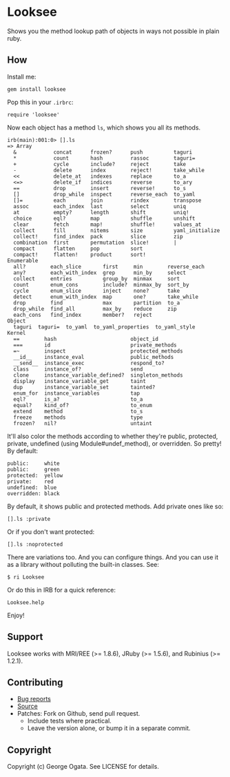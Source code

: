 # Looksee

Shows you the method lookup path of objects in ways not possible in
plain ruby.

## How

Install me:

    gem install looksee

Pop this in your `.irbrc`:

    require 'looksee'

Now each object has a method `ls`, which shows you all its methods.

    irb(main):001:0> [].ls
    => Array
      &            concat      frozen?      push          taguri
      *            count       hash         rassoc        taguri=
      +            cycle       include?     reject        take
      -            delete      index        reject!       take_while
      <<           delete_at   indexes      replace       to_a
      <=>          delete_if   indices      reverse       to_ary
      ==           drop        insert       reverse!      to_s
      []           drop_while  inspect      reverse_each  to_yaml
      []=          each        join         rindex        transpose
      assoc        each_index  last         select        uniq
      at           empty?      length       shift         uniq!
      choice       eql?        map          shuffle       unshift
      clear        fetch       map!         shuffle!      values_at
      collect      fill        nitems       size          yaml_initialize
      collect!     find_index  pack         slice         zip
      combination  first       permutation  slice!        |
      compact      flatten     pop          sort
      compact!     flatten!    product      sort!
    Enumerable
      all?        each_slice       first     min        reverse_each
      any?        each_with_index  grep      min_by     select
      collect     entries          group_by  minmax     sort
      count       enum_cons        include?  minmax_by  sort_by
      cycle       enum_slice       inject    none?      take
      detect      enum_with_index  map       one?       take_while
      drop        find             max       partition  to_a
      drop_while  find_all         max_by    reduce     zip
      each_cons   find_index       member?   reject
    Object
      taguri  taguri=  to_yaml  to_yaml_properties  to_yaml_style
    Kernel
      ==        hash                        object_id
      ===       id                          private_methods
      =~        inspect                     protected_methods
      __id__    instance_eval               public_methods
      __send__  instance_exec               respond_to?
      class     instance_of?                send
      clone     instance_variable_defined?  singleton_methods
      display   instance_variable_get       taint
      dup       instance_variable_set       tainted?
      enum_for  instance_variables          tap
      eql?      is_a?                       to_a
      equal?    kind_of?                    to_enum
      extend    method                      to_s
      freeze    methods                     type
      frozen?   nil?                        untaint

It'll also color the methods according to whether they're public,
protected, private, undefined (using Module#undef_method), or
overridden. So pretty! By default:

    public:     white
    public:     green
    protected:  yellow
    private:    red
    undefined:  blue
    overridden: black

By default, it shows public and protected methods. Add private ones
like so:

    [].ls :private

Or if you don't want protected:

    [].ls :noprotected

There are variations too. And you can configure things. And you can
use it as a library without polluting the built-in classes. See:

    $ ri Looksee

Or do this in IRB for a quick reference:

    Looksee.help

Enjoy!

## Support

Looksee works with MRI/REE (>= 1.8.6), JRuby (>= 1.5.6), and Rubinius
(>= 1.2.1).

## Contributing

 * [Bug reports](https://github.com/oggy/looksee/issues)
 * [Source](https://github.com/oggy/looksee)
 * Patches: Fork on Github, send pull request.
   * Include tests where practical.
   * Leave the version alone, or bump it in a separate commit.

## Copyright

Copyright (c) George Ogata. See LICENSE for details.
